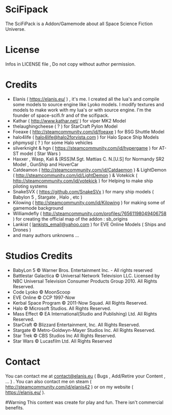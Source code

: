 # SciFipack
The SciFiPack is a Addon/Gamemode about all Space Science Fiction Universe. 

# License
Infos in LICENSE file , Do not copy without author permission.

# Credits
- Elanis ( https://elanis.eu/ ) , it's me. I created all the lua's and compile some models to source engine like Lyoko models. I modify textures and models to make work with my lua's or with source engine. I'm the founder of space-scifi.fr and of the scifipack.
- Kathar ( http://www.kathar.net/ ) for viper MK2 Model
- thelaughingcheese ( ? ) for StarCraft Pylon Model
- Foeaxe ( http://steamcommunity.com/id/foeaxe ) for BSG Shuttle Model
- halo4life ( halo4life@halo2forvista.com ) for Halo Space Ship Models
- phpmysql ( ? ) for some Halo vehicles
- silverknight & hgn ( https://steamcommunity.com/id/hypergame ) for AT-ST model ( Star Wars )
- Haxxer , Wasp, Kali & [RSS]M.Sgt. Mattias C. N.[U.S] for Normandy SR2 Model , GunShip and HoverCar
- Catdeamon ( http://steamcommunity.com/id/Catdaemon ) & LightDemon ( http://steamcommunity.com/id/LightDemon ) & Votekick ( http://steamcommunity.com/id/votekick ) for Helping to make ship piloting systems
- SnakeSVX ( https://github.com/SnakeSVx ) for many ship models ( Babylon 5 , Stargate , Halo , etc )
- Kilowing ( http://steamcommunity.com/id/Kilowing ) for making some of gamemode background
- Williamdefly ( http://steamcommunity.com/profiles/76561198049406758 ) for creating the official map of the addon : sb_origins
- Lankist ( lankists_email@yahoo.com ) for EVE Online Models ( Ships and Drones )
- and many authors unknowns ...

# Studios Credits
- BabyLon 5 © Warner Bros. Entertainment Inc. - All rights reserved
- Battlestar Galactica © Universal Network Television LLC. Licensed by NBC Universal Television Consumer Products Group 2010. All Rights Reserved.
- Code Lyoko © MoonScoop
- EVE Online © CCP 1997-Now
- Kerbal Space Program © 2011-Now Squad. All Rights Reserved.
- Halo © Microsoft Studios. All Rights Reserved.
- Mass Effect © EA International(Studio and Publishing) Ltd. All Rights Reserved.
- StarCraft © Blizzard Entertainment, Inc. All Rights Reserved.
- Stargate © Metro-Goldwyn-Mayer Studios Inc. All Rights Reserved.
- Star Trek © CBS Studios Inc All Rights Reserved.
- Star Wars  © Lucasfilm Ltd. All Rights Reserved

# Contact
You can contact me at contact@elanis.eu ( Bugs , Add/Retire your Content , ... ) . You can also contact me on steam ( http://steamcommunity.com/id/elanis42 ) or on my website ( https://elanis.eu/ ).

#Warning
This content was create for play and fun. There isn't commercial benefits.
